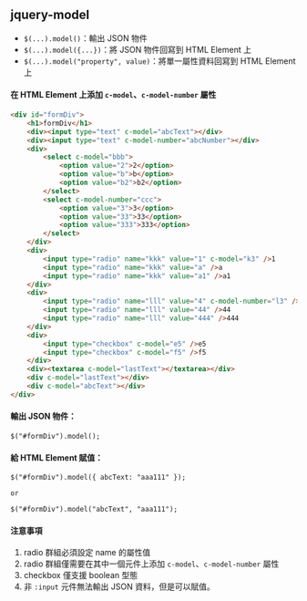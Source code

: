 ## jquery-model

- `$(...).model()`：輸出 JSON 物件
- `$(...).model({...})`：將 JSON 物件回寫到 HTML Element 上
- `$(...).model("property", value)`：將單一屬性資料回寫到 HTML Element 上

#### 在 HTML Element 上添加 `c-model`、`c-model-number` 屬性

```html
<div id="formDiv">
    <h1>formDiv</h1>
    <div><input type="text" c-model="abcText"></div>
    <div><input type="text" c-model-number="abcNumber"></div>
    <div>
        <select c-model="bbb">
            <option value="2">2</option>
            <option value="b">b</option>
            <option value="b2">b2</option>
        </select>
        <select c-model-number="ccc">
            <option value="3">3</option>
            <option value="33">33</option>
            <option value="333">333</option>
        </select>
    </div>
    <div>
        <input type="radio" name="kkk" value="1" c-model="k3" />1
        <input type="radio" name="kkk" value="a" />a
        <input type="radio" name="kkk" value="a1" />a1
    </div>
    <div>
        <input type="radio" name="lll" value="4" c-model-number="l3" />4
        <input type="radio" name="lll" value="44" />44
        <input type="radio" name="lll" value="444" />444
    </div>
    <div>
        <input type="checkbox" c-model="e5" />e5
        <input type="checkbox" c-model="f5" />f5
    </div>
    <div><textarea c-model="lastText"></textarea></div>
    <div c-model="lastText"></div>
    <div c-model="abcText"></div>
</div>
```

#### 輸出 JSON 物件：

```
$("#formDiv").model();
```

#### 給 HTML Element 賦值：

```
$("#formDiv").model({ abcText: "aaa111" });

or

$("#formDiv").model("abcText", "aaa111");
```

#### 注意事項

1. radio 群組必須設定 name 的屬性值
2. radio 群組僅需要在其中一個元件上添加 `c-model`、`c-model-number` 屬性
3. checkbox 僅支援 boolean 型態
4. 非 `:input` 元件無法輸出 JSON 資料，但是可以賦值。
